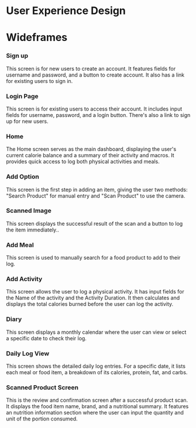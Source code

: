 # User Experience Design

# Wideframes
### Sign up	
This screen is for new users to create an account. It features fields for username and password, and a button to create account. It also has a link for existing users to sign in.

### Login Page
This screen is for existing users to access their account. It includes input fields for username, password, and a login button. There's also a link to sign up for new users.

### Home
The Home screen serves as the main dashboard, displaying the user's current calorie balance and a summary of their activity and macros. It provides quick access to log both physical activities and meals.

### Add Option	
This screen is the first step in adding an item, giving the user two methods: "Search Product" for manual entry and "Scan Product" to use the camera.

### Scanned Image
This screen displays the successful result of the scan and a button to log the item immediately..

### Add Meal
This screen is used to manually search for a food product to add to their log. 

### Add Activity	
This screen allows the user to log a physical activity. It has input fields for the Name of the activity and the Activity Duration. It then calculates and displays the total calories burned before the user can log the activity.

### Diary 
This screen displays a monthly calendar where the user can view or select a specific date to check their log. 

### Daily Log View	
This screen shows the detailed daily log entries. For a specific date, it lists each meal or food item, a breakdown of its calories, protein, fat, and carbs.

### Scanned Product Screen 
This is the review and confirmation screen after a successful product scan. It displays the food item name, brand, and a nutritional summary. It features an nutrition information section where the user can input the quantity and unit of the portion consumed. 
